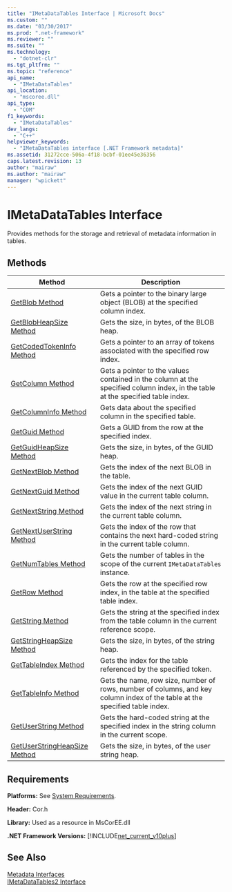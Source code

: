 ```yaml
---
title: "IMetaDataTables Interface | Microsoft Docs"
ms.custom: ""
ms.date: "03/30/2017"
ms.prod: ".net-framework"
ms.reviewer: ""
ms.suite: ""
ms.technology: 
  - "dotnet-clr"
ms.tgt_pltfrm: ""
ms.topic: "reference"
api_name: 
  - "IMetaDataTables"
api_location: 
  - "mscoree.dll"
api_type: 
  - "COM"
f1_keywords: 
  - "IMetaDataTables"
dev_langs: 
  - "C++"
helpviewer_keywords: 
  - "IMetaDataTables interface [.NET Framework metadata]"
ms.assetid: 31272cce-506a-4f18-bcbf-01ee45e36356
caps.latest.revision: 13
author: "mairaw"
ms.author: "mairaw"
manager: "wpickett"
---
```

# IMetaDataTables Interface
Provides methods for the storage and retrieval of metadata information in tables.  
  
## Methods  
  
|Method|Description|  
|------------|-----------------|  
|[GetBlob Method](../../../../docs/framework/unmanaged-api/metadata/imetadatatables-getblob-method.md)|Gets a pointer to the binary large object (BLOB) at the specified column index.|  
|[GetBlobHeapSize Method](../../../../docs/framework/unmanaged-api/metadata/imetadatatables-getblobheapsize-method.md)|Gets the size, in bytes, of the BLOB heap.|  
|[GetCodedTokenInfo Method](../../../../docs/framework/unmanaged-api/metadata/imetadatatables-getcodedtokeninfo-method.md)|Gets a pointer to an array of tokens associated with the specified row index.|  
|[GetColumn Method](../../../../docs/framework/unmanaged-api/metadata/imetadatatables-getcolumn-method.md)|Gets a pointer to the values contained in the column at the specified column index, in the table at the specified table index.|  
|[GetColumnInfo Method](../../../../docs/framework/unmanaged-api/metadata/imetadatatables-getcolumninfo-method.md)|Gets data about the specified column in the specified table.|  
|[GetGuid Method](../../../../docs/framework/unmanaged-api/metadata/imetadatatables-getguid-method.md)|Gets a GUID from the row at the specified index.|  
|[GetGuidHeapSize Method](../../../../docs/framework/unmanaged-api/metadata/imetadatatables-getguidheapsize-method.md)|Gets the size, in bytes, of the GUID heap.|  
|[GetNextBlob Method](../../../../docs/framework/unmanaged-api/metadata/imetadatatables-getnextblob-method.md)|Gets the index of the next BLOB in the table.|  
|[GetNextGuid Method](../../../../docs/framework/unmanaged-api/metadata/imetadatatables-getnextguid-method.md)|Gets the index of the next GUID value in the current table column.|  
|[GetNextString Method](../../../../docs/framework/unmanaged-api/metadata/imetadatatables-getnextstring-method.md)|Gets the index of the next string in the current table column.|  
|[GetNextUserString Method](../../../../docs/framework/unmanaged-api/metadata/imetadatatables-getnextuserstring-method.md)|Gets the index of the row that contains the next hard-coded string in the current table column.|  
|[GetNumTables Method](../../../../docs/framework/unmanaged-api/metadata/imetadatatables-getnumtables-method.md)|Gets the number of tables in the scope of the current `IMetaDataTables` instance.|  
|[GetRow Method](../../../../docs/framework/unmanaged-api/metadata/imetadatatables-getrow-method.md)|Gets the row at the specified row index, in the table at the specified table index.|  
|[GetString Method](../../../../docs/framework/unmanaged-api/metadata/imetadatatables-getstring-method.md)|Gets the string at the specified index from the table column in the current reference scope.|  
|[GetStringHeapSize Method](../../../../docs/framework/unmanaged-api/metadata/imetadatatables-getstringheapsize-method.md)|Gets the size, in bytes, of the string heap.|  
|[GetTableIndex Method](../../../../docs/framework/unmanaged-api/metadata/imetadatatables-gettableindex-method.md)|Gets the index for the table referenced by the specified token.|  
|[GetTableInfo Method](../../../../docs/framework/unmanaged-api/metadata/imetadatatables-gettableinfo-method.md)|Gets the name, row size, number of rows, number of columns, and key column index of the table at the specified table index.|  
|[GetUserString Method](../../../../docs/framework/unmanaged-api/metadata/imetadatatables-getuserstring-method.md)|Gets the hard-coded string at the specified index in the string column in the current scope.|  
|[GetUserStringHeapSize Method](../../../../docs/framework/unmanaged-api/metadata/imetadatatables-getuserstringheapsize-method.md)|Gets the size, in bytes, of the user string heap.|  
  
## Requirements  
 **Platforms:** See [System Requirements](../../../../docs/framework/get-started/system-requirements.md).  
  
 **Header:** Cor.h  
  
 **Library:** Used as a resource in MsCorEE.dll  
  
 **.NET Framework Versions:** [!INCLUDE[net_current_v10plus](../../../../includes/net-current-v10plus-md.md)]  
  
## See Also  
 [Metadata Interfaces](../../../../docs/framework/unmanaged-api/metadata/metadata-interfaces.md)   
 [IMetaDataTables2 Interface](../../../../docs/framework/unmanaged-api/metadata/imetadatatables2-interface.md)